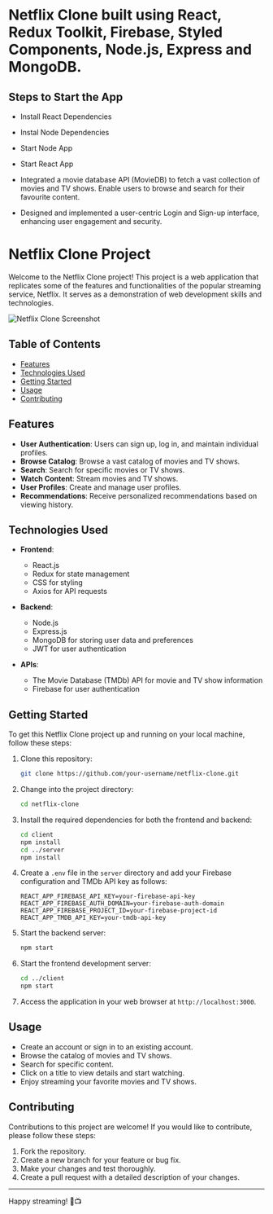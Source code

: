 # Netflix Clone built using React, Redux Toolkit, Firebase, Styled Components, Node.js, Express and MongoDB.

## Steps to Start the App

+ Install React Dependencies
+ Instal Node Dependencies
+ Start Node App
+ Start React App

+ Integrated a movie database API (MovieDB) to fetch a vast collection of movies and TV shows.
Enable users to browse and search for their favourite content.
+ Designed and implemented a user-centric Login and Sign-up interface, enhancing user engagement
and security.

# Netflix Clone Project

Welcome to the Netflix Clone project! This project is a web application that replicates some of the features and functionalities of the popular streaming service, Netflix. It serves as a demonstration of web development skills and technologies. 

![Netflix Clone Screenshot](screenshot.png)

## Table of Contents

- [Features](#features)
- [Technologies Used](#technologies-used)
- [Getting Started](#getting-started)
- [Usage](#usage)
- [Contributing](#contributing)

## Features

- **User Authentication**: Users can sign up, log in, and maintain individual profiles.
- **Browse Catalog**: Browse a vast catalog of movies and TV shows.
- **Search**: Search for specific movies or TV shows.
- **Watch Content**: Stream movies and TV shows.
- **User Profiles**: Create and manage user profiles.
- **Recommendations**: Receive personalized recommendations based on viewing history.

## Technologies Used

- **Frontend**:
  - React.js
  - Redux for state management
  - CSS for styling
  - Axios for API requests

- **Backend**:
  - Node.js
  - Express.js
  - MongoDB for storing user data and preferences
  - JWT for user authentication

- **APIs**:
  - The Movie Database (TMDb) API for movie and TV show information
  - Firebase for user authentication

## Getting Started

To get this Netflix Clone project up and running on your local machine, follow these steps:

1. Clone this repository:
   ```bash
   git clone https://github.com/your-username/netflix-clone.git
   ```

2. Change into the project directory:
   ```bash
   cd netflix-clone
   ```

3. Install the required dependencies for both the frontend and backend:
   ```bash
   cd client
   npm install
   cd ../server
   npm install
   ```

4. Create a `.env` file in the `server` directory and add your Firebase configuration and TMDb API key as follows:

   ```plaintext
   REACT_APP_FIREBASE_API_KEY=your-firebase-api-key
   REACT_APP_FIREBASE_AUTH_DOMAIN=your-firebase-auth-domain
   REACT_APP_FIREBASE_PROJECT_ID=your-firebase-project-id
   REACT_APP_TMDB_API_KEY=your-tmdb-api-key
   ```

5. Start the backend server:
   ```bash
   npm start
   ```

6. Start the frontend development server:
   ```bash
   cd ../client
   npm start
   ```

7. Access the application in your web browser at `http://localhost:3000`.

## Usage

- Create an account or sign in to an existing account.
- Browse the catalog of movies and TV shows.
- Search for specific content.
- Click on a title to view details and start watching.
- Enjoy streaming your favorite movies and TV shows.

## Contributing

Contributions to this project are welcome! If you would like to contribute, please follow these steps:

1. Fork the repository.
2. Create a new branch for your feature or bug fix.
3. Make your changes and test thoroughly.
4. Create a pull request with a detailed description of your changes.


---

Happy streaming! 🍿📺
